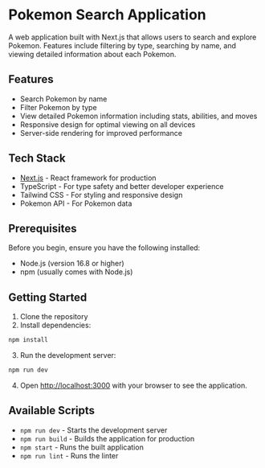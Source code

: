 # Pokemon Search Application

A web application built with Next.js that allows users to search and explore Pokemon. Features include filtering by type, searching by name, and viewing detailed information about each Pokemon.

## Features

- Search Pokemon by name
- Filter Pokemon by type
- View detailed Pokemon information including stats, abilities, and moves
- Responsive design for optimal viewing on all devices
- Server-side rendering for improved performance

## Tech Stack

- [Next.js](https://nextjs.org) - React framework for production
- TypeScript - For type safety and better developer experience
- Tailwind CSS - For styling and responsive design
- Pokemon API - For Pokemon data

## Prerequisites

Before you begin, ensure you have the following installed:
- Node.js (version 16.8 or higher)
- npm (usually comes with Node.js)

## Getting Started

1. Clone the repository
2. Install dependencies:
```bash
npm install
```

3. Run the development server:
```bash
npm run dev
```

4. Open [http://localhost:3000](http://localhost:3000) with your browser to see the application.

## Available Scripts

- `npm run dev` - Starts the development server
- `npm run build` - Builds the application for production
- `npm start` - Runs the built application
- `npm run lint` - Runs the linter
